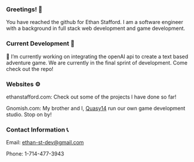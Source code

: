 ### Greetings! 👋
You have reached the github for Ethan Stafford. I am a software engineer with a background in full stack web development and game development.

### Current Development 🚧
 🔭 I’m currently working on integrating the openAI api to create a text based adventure game. We are currently in the final sprint of development. Come check out the repo!

### Websites ⚙️
 ethanstafford.com: Check out some of the projects I have done so far!

Gnomish.com: My brother and I, [Quasy14](https://github.com/quasy14) run our own game development studio. Stop on by!

### Contact Information 📞
Email: ethan-st-dev@gmail.com

Phone: 1-714-477-3943
